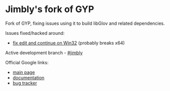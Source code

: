 Jimbly's fork of GYP
====================

Fork of GYP, fixing issues using it to build libGlov and related dependencies.

Issues fixed/hacked around:
- [fix edit and continue on Win32](https://github.com/Jimbly/gyp/commit/d207775f3e42eaff817e95e895e6d87fffa6cbf7) (probably breaks x64)

Active development branch - [#jimbly](https://github.com/Jimbly/gyp/tree/jimbly)

Official Google links:
- [main page](https://chromium.googlesource.com/external/gyp)
- [documentation](https://gyp.gsrc.io)
- [bug tracker](https://bugs.chromium.org/p/gyp/issues/list)
